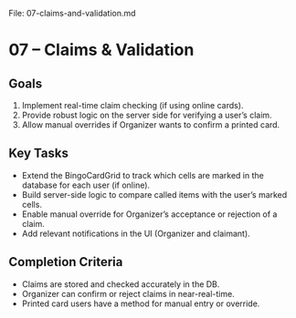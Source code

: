 File: 07-claims-and-validation.md

# 07 – Claims & Validation

## Goals
1. Implement real-time claim checking (if using online cards).
2. Provide robust logic on the server side for verifying a user’s claim.
3. Allow manual overrides if Organizer wants to confirm a printed card.

## Key Tasks
- Extend the BingoCardGrid to track which cells are marked in the database for each user (if online).
- Build server-side logic to compare called items with the user’s marked cells.
- Enable manual override for Organizer’s acceptance or rejection of a claim.
- Add relevant notifications in the UI (Organizer and claimant).

## Completion Criteria
- Claims are stored and checked accurately in the DB.
- Organizer can confirm or reject claims in near-real-time.
- Printed card users have a method for manual entry or override.

